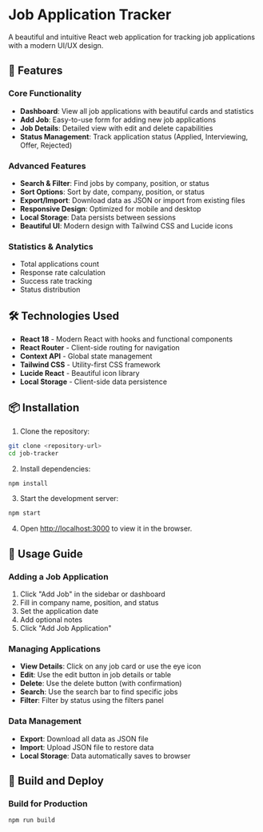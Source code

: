 # Job Application Tracker

A beautiful and intuitive React web application for tracking job applications with a modern UI/UX design.

## 🚀 Features

### Core Functionality
- **Dashboard**: View all job applications with beautiful cards and statistics
- **Add Job**: Easy-to-use form for adding new job applications
- **Job Details**: Detailed view with edit and delete capabilities
- **Status Management**: Track application status (Applied, Interviewing, Offer, Rejected)

### Advanced Features
- **Search & Filter**: Find jobs by company, position, or status
- **Sort Options**: Sort by date, company, position, or status
- **Export/Import**: Download data as JSON or import from existing files
- **Responsive Design**: Optimized for mobile and desktop
- **Local Storage**: Data persists between sessions
- **Beautiful UI**: Modern design with Tailwind CSS and Lucide icons

### Statistics & Analytics
- Total applications count
- Response rate calculation
- Success rate tracking
- Status distribution

## 🛠 Technologies Used

- **React 18** - Modern React with hooks and functional components
- **React Router** - Client-side routing for navigation
- **Context API** - Global state management
- **Tailwind CSS** - Utility-first CSS framework
- **Lucide React** - Beautiful icon library
- **Local Storage** - Client-side data persistence

## 📦 Installation

1. Clone the repository:
```bash
git clone <repository-url>
cd job-tracker
```

2. Install dependencies:
```bash
npm install
```

3. Start the development server:
```bash
npm start
```

4. Open [http://localhost:3000](http://localhost:3000) to view it in the browser.

## 📱 Usage Guide

### Adding a Job Application
1. Click "Add Job" in the sidebar or dashboard
2. Fill in company name, position, and status
3. Set the application date
4. Add optional notes
5. Click "Add Job Application"

### Managing Applications
- **View Details**: Click on any job card or use the eye icon
- **Edit**: Use the edit button in job details or table
- **Delete**: Use the delete button (with confirmation)
- **Search**: Use the search bar to find specific jobs
- **Filter**: Filter by status using the filters panel

### Data Management
- **Export**: Download all data as JSON file
- **Import**: Upload JSON file to restore data
- **Local Storage**: Data automatically saves to browser

## 🚀 Build and Deploy

### Build for Production
```bash
npm run build
```